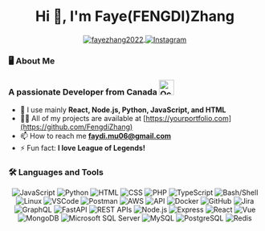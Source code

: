 <h1 align="center">Hi 👋, I'm Faye(FENGDI)Zhang</h1>
<p align="center">
  <a href="https://www.linkedin.com/in/fayezhang2022" target="blank">
    <img align="center" src="https://img.shields.io/badge/-LinkedIn-blue?style=flat&logo=linkedin&logoColor=white" alt="fayezhang2022" />
  </a>
  <a href="https://instagram.com/00fayefaye00" target="_blank">
  <img align="center" src="https://img.shields.io/badge/-Instagram-E4405F?style=flat&logo=instagram&logoColor=white" alt="Instagram" />
</a>

</p>

### 🖥 About Me

<h3>
  A passionate Developer from Canada 
  <img src="https://github.githubassets.com/images/icons/emoji/octocat.png" width="30" height="30" alt="Octocat typing"/>
</h3>



- 🌱 I use mainly **React, Node.js, Python, JavaScript, and HTML**
- 👨‍💻 All of my projects are available at [https://yourportfolio.com](https://github.com/FengdiZhang)
- 📫 How to reach me **faydi.mu06@gmail.com**
- ⚡ Fun fact: **I love League of Legends!**


### 🛠️ Languages and Tools

<p align="center">
  <!-- Programming Languages -->
  <img src="https://img.shields.io/badge/JavaScript-F7DF1E?style=for-the-badge&logo=javascript&logoColor=black" alt="JavaScript" />
  <img src="https://img.shields.io/badge/Python-3776AB?style=for-the-badge&logo=python&logoColor=white" alt="Python" />
  <img src="https://img.shields.io/badge/HTML-E34F26?style=for-the-badge&logo=html5&logoColor=white" alt="HTML" />
  <img src="https://img.shields.io/badge/CSS-1572B6?style=for-the-badge&logo=css3&logoColor=white" alt="CSS" />
  <img src="https://img.shields.io/badge/PHP-777BB4?style=for-the-badge&logo=php&logoColor=white" alt="PHP" />
  <img src="https://img.shields.io/badge/TypeScript-3178C6?style=for-the-badge&logo=typescript&logoColor=white" alt="TypeScript" />
  <img src="https://img.shields.io/badge/Bash/Shell-4EAA25?style=for-the-badge&logo=gnu-bash&logoColor=white" alt="Bash/Shell" />
  <img src="https://img.shields.io/badge/Linux-222222?style=for-the-badge&logo=linux&logoColor=white" alt="Linux" />

  <!-- Tools and Platforms -->
  <img src="https://img.shields.io/badge/VSCode-007ACC?style=for-the-badge&logo=visual-studio-code&logoColor=white" alt="VSCode" />
  <img src="https://img.shields.io/badge/Postman-FF6C37?style=for-the-badge&logo=postman&logoColor=white" alt="Postman" />
  <img src="https://img.shields.io/badge/AWS-FF9900?style=for-the-badge&logo=amazonaws&logoColor=white" alt="AWS" />
  <img src="https://img.shields.io/badge/API-005571?style=for-the-badge&logo=fastapi&logoColor=white" alt="API" />
  <img src="https://img.shields.io/badge/Docker-2496ED?style=for-the-badge&logo=docker&logoColor=white" alt="Docker" />
  <img src="https://img.shields.io/badge/GitHub-181717?style=for-the-badge&logo=github&logoColor=white" alt="GitHub" />
  <img src="https://img.shields.io/badge/Jira-0052CC?style=for-the-badge&logo=jira&logoColor=white" alt="Jira" />

  <!-- Frameworks and Libraries -->
  <img src="https://img.shields.io/badge/GraphQL-E10098?style=for-the-badge&logo=graphql&logoColor=white" alt="GraphQL" />
  <img src="https://img.shields.io/badge/FastAPI-009688?style=for-the-badge&logo=fastapi&logoColor=white" alt="FastAPI" />
  <img src="https://img.shields.io/badge/REST-02569B?style=for-the-badge&logo=rest&logoColor=white" alt="REST APIs" />
  <img src="https://img.shields.io/badge/Node.js-339933?style=for-the-badge&logo=nodedotjs&logoColor=white" alt="Node.js" />
  <img src="https://img.shields.io/badge/Express-000000?style=for-the-badge&logo=express&logoColor=white" alt="Express" />
  <img src="https://img.shields.io/badge/React-61DAFB?style=for-the-badge&logo=react&logoColor=black" alt="React" />
  <img src="https://img.shields.io/badge/Vue-4FC08D?style=for-the-badge&logo=vue.js&logoColor=white" alt="Vue" />

  <!-- Databases -->
  <img src="https://img.shields.io/badge/MongoDB-47A248?style=for-the-badge&logo=mongodb&logoColor=white" alt="MongoDB" />
  <img src="https://img.shields.io/badge/Microsoft%20SQL%20Server-CC2927?style=for-the-badge&logo=microsoft%20sql%20server&logoColor=white" alt="Microsoft SQL Server" />
  <img src="https://img.shields.io/badge/MySQL-4479A1?style=for-the-badge&logo=mysql&logoColor=white" alt="MySQL" />
  <img src="https://img.shields.io/badge/PostgreSQL-336791?style=for-the-badge&logo=postgresql&logoColor=white" alt="PostgreSQL" />
  <img src="https://img.shields.io/badge/Redis-DC382D?style=for-the-badge&logo=redis&logoColor=white" alt="Redis" />
</p>
